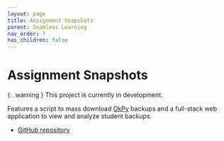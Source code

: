 ```yaml
---
layout: page
title: Assignment Snapshots
parent: Seamless Learning
nav_order: 7
has_children: false
---
```


# Assignment Snapshots

{: .warning }
This project is currently in development.

Features a script to mass download [OkPy](https://okpy.org) backups and a full-stack web application to view and analyze student backups.

- [GitHub repository](https://github.com/berkeley-cdss/assignment-snapshots)
